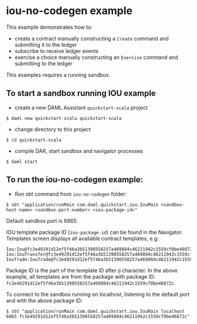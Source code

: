 # iou-no-codegen example

This example demonstrates how to:
- create a contract manually constructing a `Create` command and submitting it to the ledger
- subscribe to receive ledger events
- exercise a choice manually constructing an `Exercise` command and submitting to the ledger

This examples requires a running sandbox.

## To start a sandbox running IOU example
- create a new DAML Assistant `quickstart-scala` project
```
$ daml new quickstart-scala quickstart-scala
```
- change directory to this project
```
$ cd quickstart-scala
```
- compile DAR, start sandbox and navigator processes
```
$ daml start
```

## To run the iou-no-codegen example:
- Run sbt command from `iou-no-codegen` folder:
```
$ sbt "application/runMain com.daml.quickstart.iou.IouMain <sandbox-host-name> <sandbox-port-number> <iou-package-id>"
```

Default sandbox port is 6865.

IOU template package ID (`iou-package-id`) can be found in the Navigator. Templates screen displays all available contract templates, e.g:
```
Iou:Iou@fc3e49291d12ef5f46a3b51398558257a469884c46211942c1559cf0be46872c
Iou:IouTransfer@fc3e49291d12ef5f46a3b51398558257a469884c46211942c1559cf0be46872c
IouTrade:IouTrade@fc3e49291d12ef5f46a3b51398558257a469884c46211942c1559cf0be46872c
```
Package ID is the part of the template ID after `@` character. In the above example, all templates are from the package with package ID: `fc3e49291d12ef5f46a3b51398558257a469884c46211942c1559cf0be46872c`.

To connect to the sandbox running on localhost, listening to the default port and with the above package ID:
```
$ sbt "application/runMain com.daml.quickstart.iou.IouMain localhost 6865 fc3e49291d12ef5f46a3b51398558257a469884c46211942c1559cf0be46872c"
```
